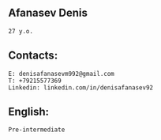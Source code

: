 
## Afanasev Denis    
    27 y.o.

## Contacts:
    E: denisafanasevm992@gmail.com
    T: +79215577369
    Linkedin: linkedin.com/in/denisafanasev92
## English:
    Pre-intermediate

